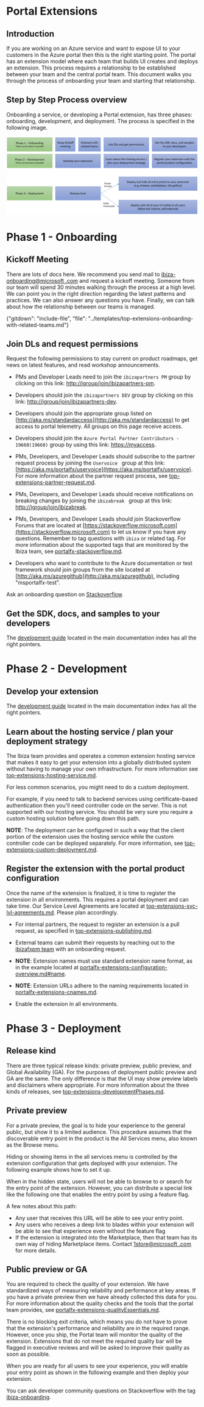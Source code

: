 # Portal Extensions 

## Introduction

If you are working on an Azure service and want to expose UI to your customers in the Azure portal then this is the right starting point. The portal has an extension model where each team that builds UI creates and deploys an extension. This process requires a relationship to be established between your team and the central portal team. This document walks you through the process of onboarding your team and starting that relationship. 
   
## Step by Step Process overview

Onboarding a service, or developing a Portal extension, has three phases: onboarding, development, and deployment. The process is specified in the following image.

![alt-text](../media/top-onboarding/azure-onboarding.png "Azure Onboarding Process")

# Phase 1 - Onboarding

## Kickoff Meeting
 
There are lots of docs here. We recommend you send mail to <a href="mailto:ibiza-onboarding@microsoft.com?subject=Kickoff%20Meeting%20Request&body=My%20team%20would%20like%20to%20meet%20with%20you%20to%20learn%20about%20the%20Azure%20onboarding%20process.">ibiza-onboarding@microsoft .com</a> and request a kickoff meeting. Someone from our team will spend 30 minutes walking through the process at a high level. We can point you in the right direction regarding the latest patterns and practices. We can also answer any questions you have. Finally, we can talk about how the relationship between our teams is managed.

{"gitdown": "include-file", "file": "../templates/top-extensions-onboarding-with-related-teams.md"}

## Join DLs and request permissions

Request the following permissions to stay current on product roadmaps, get news on latest features, and read workshop announcements.

* PMs and Developer Leads need to join the `ibizapartners PM`  group by clicking on this link: [http://igroup/join/ibizapartners-pm](http://igroup/join/ibizapartners-pm). 

* Developers should join the  `ibizapartners DEV` group by clicking on this  link:  [http://igroup/join/ibizapartners-dev](http://igroup/join/ibizapartners-dev). 

* Developers should join the appropriate group listed on [http://aka.ms/standardaccess](http://aka.ms/standardaccess) to get access to portal telemetry. All groups on this page receive access. 

* Developers should join the  `Azure Portal Partner Contributors - 19668(19668)` group by using this link: [https://myaccess](https://myaccess).

* PMs, Developers, and Developer Leads should subscribe to the partner request process by joining the ```Uservoice ``` group at this link:  [https://aka.ms/portalfx/uservoice](https://aka.ms/portalfx/uservoice). For more information about the partner request process, see [top-extensions-partner-request.md](top-extensions-partner-request.md).

* PMs, Developers, and Developer Leads should receive notifications on breaking changes by joining the ```ibizabreak ``` group at  this  link:  [http://igroup/join/ibizabreak](http://igroup/join/ibizabreak).

* PMs, Developers, and Developer Leads  should join Stackoverflow Forums that are located at [https://stackoverflow.microsoft.com](https://stackoverflow.microsoft.com)  to let us know if you have any questions. Remember to tag questions with ```ibiza``` or related tag.  For more information about the supported tags that are monitored by the Ibiza team, see [portalfx-stackoverflow.md](portalfx-stackoverflow.md).

* Developers who want to contribute to the Azure documentation or test framework should join groups from the site located at [http://aka.ms/azuregithub](http://aka.ms/azuregithub), including "msportalfx-test".

Ask an onboarding question on [Stackoverflow](https://stackoverflow.microsoft.com/questions/tagged/ibiza-onboarding).

## Get the SDK, docs, and samples to your developers

 The [development guide](top-extensions-getting-started.md) located in the main documentation index has all the right pointers.

# Phase 2 - Development

## Develop your extension

 The [development guide](top-extensions-getting-started.md) located in the main documentation index has all the right pointers.

## Learn about the hosting service / plan your deployment strategy

The Ibiza team provides and operates a common extension hosting service that makes it easy to get your extension into a globally distributed system without having to manage your own infrastructure. For more information see [top-extensions-hosting-service.md](top-extensions-hosting-service.md).

For less common scenarios, you might need to do a custom deployment.

For example, if you need to talk to backend services using certificate-based authentication then you'll need controller code on the server. This is not supported with our hosting service. You should be very sure you require a custom hosting solution before going down this path. 

**NOTE**: The deployment can be configured in such a way that the client portion of the extension uses the hosting service while the custom controller code can be deployed separately.
For more information, see [top-extensions-custom-deployment.md](top-extensions-custom-deployment.md).

## Register the extension with the portal product configuration

Once the name of the extension is finalized, it is time to register the extension in all environments. This requires a portal deployment and can take time. Our Service Level Agreements are located at [top-extensions-svc-lvl-agreements.md](top-extensions-svc-lvl-agreements.md).  Please plan accordingly.

* For internal partners, the request to register an extension is a pull request, as specified in [top-extensions-publishing.md](top-extensions-publishing.md).
 
* External teams can submit their requests by reaching out to the <a href="mailto:ibizafxpm@microsoft.com?subject=Onboarding%20Request:%20Add%20&lt;extensionName&gt;%20to%20the%20Portal&body=Extension%20Name:%20%20%0A%0ACompany:%20%20%0A%0ABrand%20or%20Suite:%20%20%0A%0AProduct%20or%20Component:%20%20%0A%0A%20URLs:%20%0A%0AProduction:%20main.&lt;extensionName&gt;.ext.&lt;company&gt;.com%0A%0AContact%20info:%20%0A%0ABusiness%20Contacts%20%0A%0A%20Dev%20leads:%20%0A%0A%20PROD%20on-call%20email%20for%20live%20site%20incidents:%20%0A%0A">ibizafxpm team</a> with an onboarding request.

* **NOTE**: Extension names must use standard extension name format, as in the example located at [portalfx-extensions-configuration-overview.md#name](portalfx-extensions-configuration-overview.md#name).

* **NOTE**:  Extension URLs adhere to the naming requirements located in [portalfx-extensions-cnames.md](portalfx-extensions-cnames.md).

* Enable the extension in all environments. 

# Phase 3 - Deployment

## Release kind

There are three typical release kinds: private preview, public preview, and Global Availability (GA). For the purposes of deployment public preview and GA are the same. The only difference is that the UI may show preview labels and disclaimers where appropriate. For more information about the three kinds of releases, see  [top-extensions-developmentPhases.md](top-extensions-developmentPhases.md).

## Private preview

For a private preview, the goal is to hide your experience to the general public, but show it to a limited audience. This procedure assumes that the discoverable entry point in the product is the All Services menu, also known as the Browse menu.

Hiding or showing items in the all services menu is controlled by the extension configuration that gets deployed with your extension. The following  example shows how to set it up. 
<!--
TODO - Example here - Add after the feature is ready (ETA is March or April) -->

When in the hidden state, users will not be able to browse to or search for the entry point of the extension. However, you can distribute a special link like the following one that enables the entry point by using a feature flag.

<!-- 
TODO - Example here - Add after the feature is ready (ETA is March or April)
-->

A few notes about this path:
* Any user that receives this URL will be able to see your entry point.
* Any users who receives a deep link to blades within your extension will be able to see that experience even without the feature flag
* If the extension is integrated into the Marketplace, then that team has its own way of hiding Marketplace items. Contact <a href="mailto:1store@microsoft.com?subject=Integrating%20a%20New%20Extension%20into%20the%20Marketplace">1store@microsoft .com </a> for more details.

## Public preview or GA

You are required to check the quality of your extension. We have standardized ways of measuring reliability and performance at key areas. If you have a private preview then we have already collected this data for you. For more information about the quality checks and the tools that the portal team provides, see [portalfx-extensions-qualityEssentials.md](portalfx-extensions-qualityEssentials.md).

There is no blocking exit criteria, which means you do not have to prove that the extension's performance and reliability are in the required range. However, once you ship, the Portal team will monitor the quality of the extension. Extensions that do not meet the required quality bar will be flagged in executive reviews and will be asked to improve their quality as soon as possible.

When you are ready for all users to see your experience, you will enable your entry point as shown in the following example and then deploy your extension.
<!--
TODO - Add an example after the feature is ready (ETA is March or April )
-->

You can ask developer community questions on Stackoverflow with the tag [ibiza-onboarding](https://stackoverflow.microsoft.com/questions/tagged/ibiza-onboarding).


